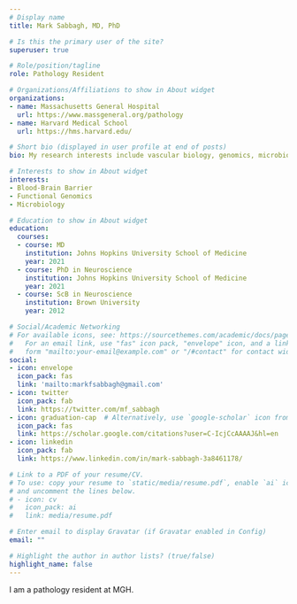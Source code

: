 ```yaml
---
# Display name
title: Mark Sabbagh, MD, PhD

# Is this the primary user of the site?
superuser: true

# Role/position/tagline
role: Pathology Resident 

# Organizations/Affiliations to show in About widget
organizations:
- name: Massachusetts General Hospital
  url: https://www.massgeneral.org/pathology
- name: Harvard Medical School
  url: https://hms.harvard.edu/

# Short bio (displayed in user profile at end of posts)
bio: My research interests include vascular biology, genomics, microbiology, and paristology.

# Interests to show in About widget
interests:
- Blood-Brain Barrier
- Functional Genomics
- Microbiology

# Education to show in About widget
education:
  courses:
  - course: MD 
    institution: Johns Hopkins University School of Medicine
    year: 2021
  - course: PhD in Neuroscience
    institution: Johns Hopkins University School of Medicine
    year: 2021
  - course: ScB in Neuroscience
    institution: Brown University
    year: 2012

# Social/Academic Networking
# For available icons, see: https://sourcethemes.com/academic/docs/page-builder/#icons
#   For an email link, use "fas" icon pack, "envelope" icon, and a link in the
#   form "mailto:your-email@example.com" or "/#contact" for contact widget.
social:
- icon: envelope
  icon_pack: fas
  link: 'mailto:markfsabbagh@gmail.com'
- icon: twitter
  icon_pack: fab
  link: https://twitter.com/mf_sabbagh
- icon: graduation-cap  # Alternatively, use `google-scholar` icon from `ai` icon pack
  icon_pack: fas
  link: https://scholar.google.com/citations?user=C-IcjCcAAAAJ&hl=en
- icon: linkedin
  icon_pack: fab
  link: https://www.linkedin.com/in/mark-sabbagh-3a8461178/

# Link to a PDF of your resume/CV.
# To use: copy your resume to `static/media/resume.pdf`, enable `ai` icons in `params.toml`, 
# and uncomment the lines below.
# - icon: cv
#   icon_pack: ai
#   link: media/resume.pdf

# Enter email to display Gravatar (if Gravatar enabled in Config)
email: ""

# Highlight the author in author lists? (true/false)
highlight_name: false
---
```


I am a pathology resident at MGH.

